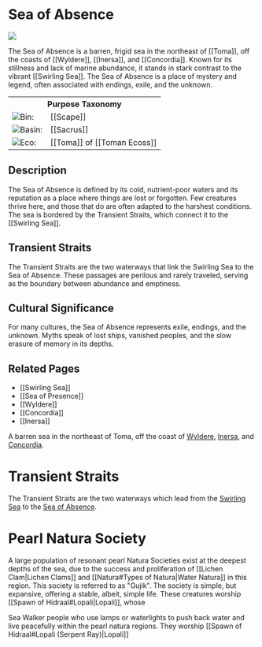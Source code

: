 <!-- wiki-header-section:start -->
# Sea of Absence

<img src="wiki_images/Sea of Absence.png"><i></i></img>

The Sea of Absence is a barren, frigid sea in the northeast of [[Toma]], off the coasts of [[Wyldere]], [[Inersa]], and [[Concordia]]. Known for its stillness and lack of marine abundance, it stands in stark contrast to the vibrant [[Swirling Sea]]. The Sea of Absence is a place of mystery and legend, often associated with endings, exile, and the unknown.
<!-- wiki-header-section:end -->

<!-- taxonomy-table-section:start -->
<div class="taxonomy-table">
  <table>
    <tr>
      <th colspan="3">Purpose Taxonomy</th>
    </tr>
    <tr>
      <td class="taxon-label"><img src="svg/bin.svg" class="taxon-icon">Bin:</td>
      <td class="taxon-content" colspan="2">[[Scape]]</td>
    </tr>
    <tr>
      <td class="taxon-label"><img src="svg/basin.svg" class="taxon-icon">Basin:</td>
      <td class="taxon-content" colspan="2">[[Sacrus]]</td>
    </tr>
    <tr>
      <td class="taxon-label"><img src="svg/eco.svg" class="taxon-icon">Eco:</td>
      <td class="taxon-content" colspan="2">[[Toma]] of [[Toman Ecoss]]</td>
    </tr>
  </table>
</div>
<!-- taxonomy-table-section:end -->

## Description

The Sea of Absence is defined by its cold, nutrient-poor waters and its reputation as a place where things are lost or forgotten. Few creatures thrive here, and those that do are often adapted to the harshest conditions. The sea is bordered by the Transient Straits, which connect it to the [[Swirling Sea]].

## Transient Straits

The Transient Straits are the two waterways that link the Swirling Sea to the Sea of Absence. These passages are perilous and rarely traveled, serving as the boundary between abundance and emptiness.

## Cultural Significance

For many cultures, the Sea of Absence represents exile, endings, and the unknown. Myths speak of lost ships, vanished peoples, and the slow erasure of memory in its depths.

## Related Pages

- [[Swirling Sea]]
- [[Sea of Presence]]
- [[Wyldere]]
- [[Concordia]]
- [[Inersa]]

<!-- not-for-live-publishing:start -->
<!-- obsidian-pull:start -->
A barren sea in the northeast of Toma, off the coast of [Wyldere](https://docs.google.com/document/d/10D8PXlLEv_uIfwx1kJW3_zZX4TS_wvqO_dKRv0IMuXc/edit#heading=h.9v4t12gq8qdk), [Inersa](https://docs.google.com/document/d/10D8PXlLEv_uIfwx1kJW3_zZX4TS_wvqO_dKRv0IMuXc/edit#heading=h.g03x6l61b4cs), and [Concordia](https://docs.google.com/document/d/10D8PXlLEv_uIfwx1kJW3_zZX4TS_wvqO_dKRv0IMuXc/edit#heading=h.sxksnwmmsy0p).

# Transient Straits

The Transient Straits are the two waterways which lead from the [Swirling Sea](https://docs.google.com/document/d/10D8PXlLEv_uIfwx1kJW3_zZX4TS_wvqO_dKRv0IMuXc/edit#heading=h.nbr97a6x44em) to the [Sea of Absence](https://docs.google.com/document/d/10D8PXlLEv_uIfwx1kJW3_zZX4TS_wvqO_dKRv0IMuXc/edit#heading=h.b6ng7pglbmg5).


# Pearl Natura Society

A large population of resonant pearl Natura Societies exist at the deepest depths of the sea, due to the success and proliferation of [[Lichen Clam|Lichen Clams]] and [[Natura#Types of Natura|Water Natura]] in this region. This society is referred to as "Gujik". The society is simple, but expansive, offering a stable, albeit, simple life. These creatures worship [[Spawn of Hidraal#Lopali|Lopali]], whose 










Sea Walker people who use lamps or waterlights to push back water and live peacefully within the pearl natura regions. They worship [[Spawn of Hidraal#Lopali (Serpent Ray)|Lopali]]
<!-- obsidian-pull:end -->
<!-- not-for-live-publishing:end -->